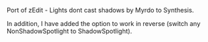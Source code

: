 Port of zEdit - Lights dont cast shadows by Myrdo to Synthesis.

In addition, I have added the option to work in reverse (switch any NonShadowSpotlight to ShadowSpotlight).
